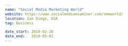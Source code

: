 ```yaml
---
name: "Social Media Marketing World"
website: https://www.socialmediaexaminer.com/smmworld/
location: San Diego, USA
tag: Business

date_start: 2018-02-28
date_end:   2018-03-02
---
```

